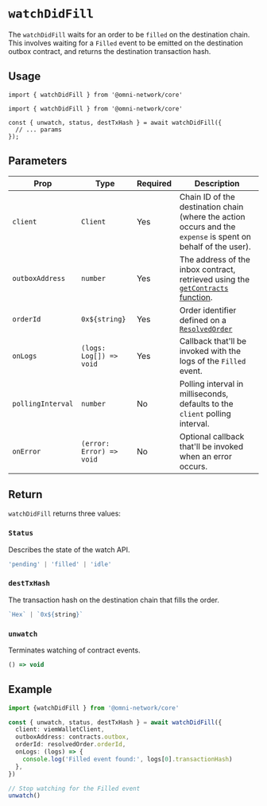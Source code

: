 # `watchDidFill`

The `watchDidFill` waits for an order to be `filled` on the destination chain. This involves waiting for a `Filled` event to be emitted on the destination outbox contract, and returns the destination transaction hash.

## Usage

`import { watchDidFill } from '@omni-network/core'`

```tsx
import { watchDidFill } from '@omni-network/core'

const { unwatch, status, destTxHash } = await watchDidFill({
  // ... params
});
```

## Parameters

| Prop              | Type                                   | Required | Description                                                                                                                                |
| -------------     | -------------------------------------- | -------- | ------------------------------------------------------------------------------------------------------------------------------------------ |
| `client`          | `Client`                               | Yes      | Chain ID of the destination chain (where the action occurs and the `expense` is spent on behalf of the user).  |
| `outboxAddress`   | `number`                               | Yes      | The address of the inbox contract, retrieved using the [`getContracts` function](/sdk/core/getContracts).  |
| `orderId`         | `0x${string}`                          | Yes      | Order identifier defined on a [`ResolvedOrder`](/sdk/core/waitForOrderOpen#resolvedorder) |
| `onLogs`          | `(logs: Log[]) => void`                | Yes      | Callback that'll be invoked with the logs of the `Filled` event.  |
| `pollingInterval` | `number`                               | No       | Polling interval in milliseconds, defaults to the `client` polling interval.  |
| `onError`         | `(error: Error) => void`               | No       | Optional callback that'll be invoked when an error occurs. |


## Return

`watchDidFill` returns three values:

### `Status`

Describes the state of the watch API.

```ts
'pending' | 'filled' | 'idle'
```

### `destTxHash`

The transaction hash on the destination chain that fills the order.

```ts
`Hex` | `0x${string}`
```

### `unwatch`

Terminates watching of contract events.

```ts
() => void
```

## Example

```ts
import {watchDidFill } from '@omni-network/core'

const { unwatch, status, destTxHash } = await watchDidFill({
  client: viemWalletClient,
  outboxAddress: contracts.outbox,
  orderId: resolvedOrder.orderId,
  onLogs: (logs) => {
    console.log('Filled event found:', logs[0].transactionHash)
  },
})

// Stop watching for the Filled event
unwatch()
```
